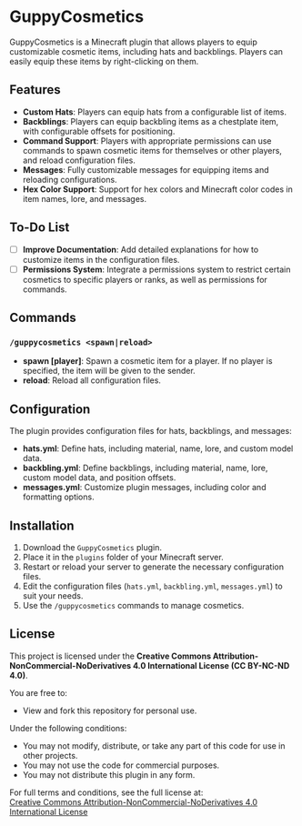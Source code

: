 # GuppyCosmetics

GuppyCosmetics is a Minecraft plugin that allows players to equip customizable cosmetic items, including hats and backblings. Players can easily equip these items by right-clicking on them.

## Features

- **Custom Hats**: Players can equip hats from a configurable list of items.
- **Backblings**: Players can equip backbling items as a chestplate item, with configurable offsets for positioning.
- **Command Support**: Players with appropriate permissions can use commands to spawn cosmetic items for themselves or other players, and reload configuration files.
- **Messages**: Fully customizable messages for equipping items and reloading configurations.
- **Hex Color Support**: Support for hex colors and Minecraft color codes in item names, lore, and messages.

## To-Do List

- [ ] **Improve Documentation**: Add detailed explanations for how to customize items in the configuration files.
- [ ] **Permissions System**: Integrate a permissions system to restrict certain cosmetics to specific players or ranks, as well as permissions for commands.

## Commands

### `/guppycosmetics <spawn|reload>`

- **spawn <item-id> [player]**: Spawn a cosmetic item for a player. If no player is specified, the item will be given to the sender.
- **reload**: Reload all configuration files.

## Configuration

The plugin provides configuration files for hats, backblings, and messages:

- **hats.yml**: Define hats, including material, name, lore, and custom model data.
- **backbling.yml**: Define backblings, including material, name, lore, custom model data, and position offsets.
- **messages.yml**: Customize plugin messages, including color and formatting options.

## Installation

1. Download the `GuppyCosmetics` plugin.
2. Place it in the `plugins` folder of your Minecraft server.
3. Restart or reload your server to generate the necessary configuration files.
4. Edit the configuration files (`hats.yml`, `backbling.yml`, `messages.yml`) to suit your needs.
5. Use the `/guppycosmetics` commands to manage cosmetics.

## License

This project is licensed under the **Creative Commons Attribution-NonCommercial-NoDerivatives 4.0 International License (CC BY-NC-ND 4.0)**.

You are free to:

- View and fork this repository for personal use.

Under the following conditions:

- You may not modify, distribute, or take any part of this code for use in other projects.
- You may not use the code for commercial purposes.
- You may not distribute this plugin in any form.

For full terms and conditions, see the full license at:  
[Creative Commons Attribution-NonCommercial-NoDerivatives 4.0 International License](https://creativecommons.org/licenses/by-nc-nd/4.0/)

